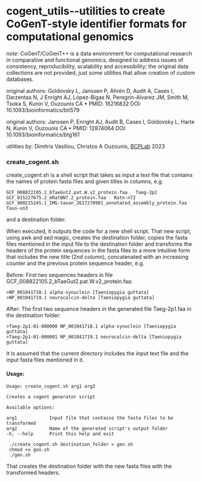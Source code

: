 # cogent_utils--utilities to create CoGenT-style identifier formats for computational genomics

_note_: CoGenT/CoGenT++ is a data environment for computational research in comparative and functional genomics, designed to address issues of consistency, reproducibility, scalability and accessibility; the original data collections are not provided, just some utilities that allow creation of custom databases.

original authors: Goldovsky L, Janssen P, Ahrén D, Audit A, Cases I, Darzentas N, J Enright AJ, López-Bigas N, Peregrin-Alvarez JM, Smith M, Tsoka S, Kunin V, Ouzounis CA • PMID: 16216832 DOI: 10.1093/bioinformatics/bti579

original authors: Janssen P, Enright AJ, Audit B, Cases I, Goldovsky L, Harte N, Kunin V, Ouzounis CA • PMID: 12874064 DOI: 10.1093/bioinformatics/btg161

utilities by: Dimitris Vasiliou, Christos A Ouzounis, [BCPLab](http://genome.academy/) 2023

### create_cogent.sh

create_cogent.sh is a shell script that takes as input a text file
that contains the names of protein fasta files and given titles in columns, e.g.
   
    GCF_008822105.2_bTaeGut2.pat.W.v2_protein.faa   Taeg-2p1
    GCF_015227675.2_mRatBN7.2_protein.faa   Ratn-n72
    GCF_900215245.1_IMG-taxon_2617270901_annotated_assembly_protein.faa Taxo-un3
  
and a destination folder.

When executed, it outputs the code for a new shell script.
That new script, using awk and sed magic, creates the destination folder, copies the fasta files mentioned in 
the input file to the destination folder and transforms the headers of the protein sequences in the fasta files
to a more intuitive form that includes the new title (2nd column), concatenated with an increasing counter and the previous 
protein sequence header, e.g.

Before: First two sequences headers in file GCF_008822105.2_bTaeGut2.pat.W.v2_protein.faa:
  
    >NP_001041718.1 alpha-synuclein [Taeniopygia guttata]
    >NP_001041719.1 neurocalcin-delta [Taeniopygia guttata]

After: The first two sequence headers in the generated file Taeg-2p1.faa in the destination folder:

    >Taeg-2p1-01-000000 NP_001041718.1 alpha-synuclein [Taeniopygia guttata]
    >Taeg-2p1-01-000001 NP_001041719.1 neurocalcin-delta [Taeniopygia guttata]
    
It is assumed that the current directory includes the input text file and the input fasta files mentioned in it.
    
#### Usage:
```
Usage: create_cogent.sh arg1 arg2

Creates a cogent generator script

Available options:

arg1            Input file that contains the fasta files to be transformed
arg2            Name of the generated script's output folder
-h, --help      Print this help and exit
```

```
 ./create_cogent.sh destination_folder > gen.sh
 chmod +x gen.sh
 ./gen.sh
 ```
That creates the destination folder with the new fasta files with the transformed headers.

